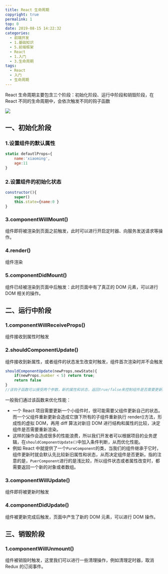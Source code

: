 ```yaml
---
title: React 生命周期
copyright: true
permalink: 1
top: 0
date: 2019-08-15 14:22:32
categories:
  - 前端开发
  - 1.基础知识
  - 5.前端框架
  - React
  - 1.入门
  - 3.生命周期
tags:
  - React
  - 入门
  - 生命周期
---
```


React 生命周期主要包含三个阶段：初始化阶段、运行中阶段和销毁阶段，在 React 不同的生命周期中，会依次触发不同的钩子函数

![](https://zhoubichuan.github.io/Note-Frontend/1.base/5.frames/3.React/1.%E5%9F%BA%E7%A1%80/1.react/%E7%94%9F%E5%91%BD%E5%91%A8%E6%9C%9F.png)

## 一、初始化阶段

### 1.设置组件的默认属性

```js
static defautlProps={
    name:'xiaoming',
    age:11
}
```

### 2.设置组件的初始化状态

```js
constructor(){
    super()
    this.state={name:0 }
}
```

### 3.componentWillMount()

组件即将被渲染到页面之前触发，此时可以进行开启定时器、向服务发送请求等操作。

### 4.render()

组件渲染

### 5.componentDidMount()

组件已经被渲染到页面中后触发：此时页面中有了真正的 DOM 元素，可以进行 DOM 相关的操作。

## 二、运行中阶段

### 1.componentWillReceiveProps()

组件接收到属性时触发

### 2.shouldComponentUpdate()

组件接收到新属性，或者组件的状态发生改变时触发，组件首次渲染时并不会触发

```js
shouldComponentUpdate(newProps,newState){
    if(newProps.number < 5) return true;
    return false
}
//该钩子函数可以接受两个参数，新的属性和状态，返回true/false来控制组件是否需要更新。
```

一般我们通过该函数来优化性能：

- 一个 React 项目需要更新一个小组件时，很可能需要父组件更新自己的状态。而一个父组件重新更新会造成它旗下所有的子组件重新执行 render()方法，形成性的虚拟 DOM，再用 diff 算法对新旧 DOM 进行结构和属性的比较，决定组件是否需要重新渲染。
- 这样的操作会造成很多的性能浪费，所以我们开发者可以根据项目的业务逻辑，在`shouldComponentUpdate()`中加入条件判断，从而优化性能。
- 例如 React 中就提供了一个`PureComponent`的类，当我们的组件继承于它时，组件更新时就会默认先比较新旧属性和状态，从而决定组件是否更新。指的注意的是，`PuerComponent`进行的是浅比较，所以组件状态或者属性改变时，都需要返回一个新的对象或者数组。

### 3.componentWillUpdate()

组件即将被更新时触发

### 4.componentDidUpdate()

组件被更新完成后触发，页面中产生了新的 DOM 元素，可以进行 DOM 操作。

## 三、销毁阶段

### 1.componentWillUnmount()

组件被销毁时触发，这里我们可以进行一些清理操作，例如清理定时器，取消 Redux 的订阅事件。
